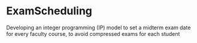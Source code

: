 # ExamScheduling
Developing an integer programming (IP) model to set a midterm exam date for every faculty course, to avoid compressed exams for each student
